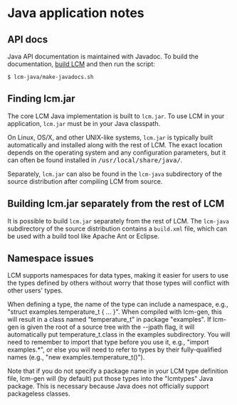 # Java application notes

## API docs

Java API documentation is maintained with Javadoc.  To build the documentation,
[build LCM](build-instructions) and then run the script:

    $ lcm-java/make-javadocs.sh

## Finding lcm.jar

The core LCM Java implementation is built to `lcm.jar`.  To use LCM in your
application, `lcm.jar` must be in your Java classpath.

On Linux, OS/X, and other UNIX-like systems, `lcm.jar` is typically built
automatically and installed along with the rest of LCM.  The exact location
depends on the operating system and any configuration parameters, but it can
often be found installed in <tt>/usr/local/share/java/</tt>. 

Separately, `lcm.jar` can also be found in the `lcm-java` subdirectory of the
source distribution after compiling LCM from source.

## Building lcm.jar separately from the rest of LCM

It is possible to build `lcm.jar` separately from the rest of LCM.  The
`lcm-java` subdirectory of the source distribution contains a `build.xml` file,
which can be used with a build tool like Apache Ant or Eclipse.  

## Namespace issues

LCM supports namespaces for data types, making it easier for users to use the
types defined by others without worry that those types will conflict with
other users' types. 

When defining a type, the name of the type can include a namespace, e.g.,
"struct examples.temperature_t { ... }". When compiled with lcm-gen, this will
result in a class named "temperature_t" in package "examples". If lcm-gen is
given the root of a source tree with the --jpath flag, it will automatically
put temperature_t.class in the examples subdirectory. You will need to
remember to import that type before you use it, e.g., "import examples.*", or
else you will need to refer to types by their fully-qualified names (e.g.,
"new examples.temperature_t()").

Note that if you do not specify a package name in your LCM type definition
file, lcm-gen will (by default) put those types into the "lcmtypes" Java
package. This is necessary because Java does not officially support packageless
classes.
